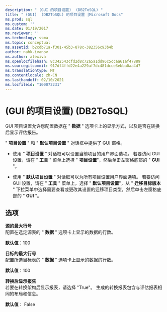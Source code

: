 ```yaml
---
description: " (GUI 的项目设置)  (DB2ToSQL) "
title: " (GUI)  (DB2ToSQL) 的项目设置 |Microsoft Docs"
ms.prod: sql
ms.custom: ''
ms.date: 01/19/2017
ms.reviewer: ''
ms.technology: ssma
ms.topic: conceptual
ms.assetid: b2cdb71a-f301-45b3-878c-382356c93b4b
author: nahk-ivanov
ms.author: alexiva
ms.openlocfilehash: 8c342543cfd2d8c72a5a1dd96c5ccaa61af47889
ms.sourcegitcommit: 917df4ffd22e4a229af7dc481dcce3ebba0aa4d7
ms.translationtype: MT
ms.contentlocale: zh-CN
ms.lasthandoff: 02/10/2021
ms.locfileid: "100072231"
---
```

# <a name="project-settings-gui-db2tosql"></a> (GUI 的项目设置)  (DB2ToSQL) 
GUI 项目设置允许您配置数据在 " **数据** " 选项卡上的显示方式，以及是否在转换后显示评估报告。  
  
" **项目设置** " 和 " **默认项目设置** " 对话框中提供了 GUI 窗格。  
  
-   使用 " **项目设置** " 对话框可以设置当前项目的用户界面选项。 若要访问 GUI 设置，请在 " **工具** " 菜单上选择 " **项目设置**"，然后单击左窗格底部的 " **GUI** "。  
  
-   使用 " **默认项目设置** " 对话框可以为所有项目设置用户界面选项。 若要访问 GUI 设置，请在 " **工具** " 菜单上，选择 " **默认项目设置**"，从 " **迁移目标版本** " 下拉菜单中选择需要查看或更改其设置的迁移项目类型，然后单击左窗格底部的 " **GUI** "。  
  
## <a name="options"></a>选项  
**源的最大行号**  
配置在选定源表的 " **数据** " 选项卡上显示的数据的行数。  
  
**默认值**：100  
  
**目标的最大行号**  
配置所选目标表的 " **数据** " 选项卡上显示的数据的行数。  
  
**默认值**：100  
  
**转换后显示报告**  
若要在转换架构后显示报表，请选择 "True"。 生成的转换报表包含与评估报表相同的布局和信息。  
  
**默认值**： False  
  
